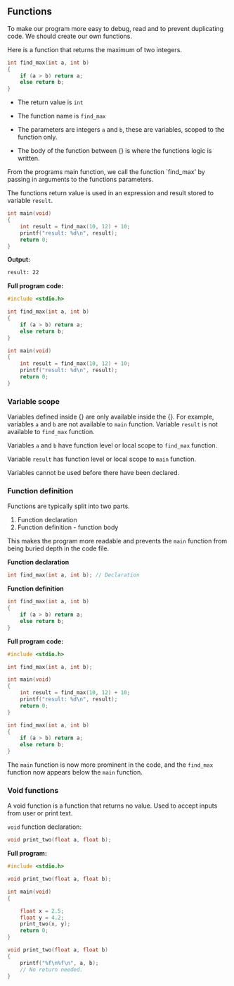 ## Functions

To make our program more easy to debug, read and to prevent duplicating code. We should create our own functions.

Here is a function that returns the maximum of two integers.

```c
int find_max(int a, int b)
{
    if (a > b) return a;
    else return b;
}
```

- The return value is `int`

- The function name is `find_max`

- The parameters are integers `a` and `b`, these are variables, scoped to the function only.

- The body of the function between {} is where the functions logic is written.

From the programs main function, we call the function `find_max' by passing in arguments to the functions parameters.

The functions return value is used in an expression and result stored to variable `result`.

```c
int main(void)
{
    int result = find_max(10, 12) + 10;
    printf("result: %d\n", result);
    return 0;
}
```

**Output:**
```bash
result: 22
```

**Full program code:**

```c
#include <stdio.h>

int find_max(int a, int b)
{
    if (a > b) return a;
    else return b;
}

int main(void)
{
    int result = find_max(10, 12) + 10;
    printf("result: %d\n", result);
    return 0;
}
```

### Variable scope

Variables defined inside {} are only available inside the {}. For example, variables `a` and `b` are not available to `main` function. Variable `result` is not available to `find_max` function.

Variables `a` and `b` have function level or local scope to `find_max` function.

Variable `result` has function level or local scope to `main` function.

Variables cannot be used before there have been declared.

### Function definition 

Functions are typically split into two parts.

1. Function declaration
1. Function definition - function body

This makes the program more readable and prevents the `main` function from being buried depth in the code file.

**Function declaration**
```c
int find_max(int a, int b); // Declaration
```

**Function definition**
```c
int find_max(int a, int b)
{
    if (a > b) return a;
    else return b;
}
```

**Full program code:**

```c
#include <stdio.h>

int find_max(int a, int b);

int main(void)
{
    int result = find_max(10, 12) + 10;
    printf("result: %d\n", result);
    return 0;
}

int find_max(int a, int b)
{
    if (a > b) return a;
    else return b;
}
```

The `main` function is now more prominent in the code, and the `find_max` function now appears below the `main` function.

### Void functions

A void function is a function that returns no value. Used to accept inputs from user or print text.

`void` function declaration:

```c
void print_two(float a, float b);
```

**Full program:**
```c
#include <stdio.h>

void print_two(float a, float b);

int main(void)
{

    float x = 2.5;
    float y = 4.2;
    print_two(x, y);
    return 0;
}

void print_two(float a, float b)
{
    printf("%f\n%f\n", a, b);
    // No return needed.
}
```
